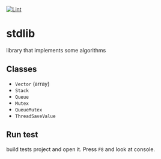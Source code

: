 [![Lint](https://github.com/Ukuroks-games/stdlib/actions/workflows/Lint.yaml/badge.svg)](https://github.com/Ukuroks-games/stdlib/actions/workflows/Lint.yaml)

# stdlib

library that implements some algorithms

## Classes

+ `Vector` (array)
+ `Stack`
+ `Queue`
+ `Mutex`
+ `QueueMutex`
+ `ThreadSaveValue`

## Run test

build tests project and open it. Press `F8` and look at console.
